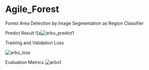 # Agile_Forest

Forest Area Detection by Image Segmentation as Region Classifier

Predict Result 
![a![arbo_predict1](https://github.com/user-attachments/assets/b0e21c07-47e7-44be-8421-3eb240401680)

Training and Validation Loss

![arbo_loss](https://github.com/user-attachments/assets/94ab5ed3-fa9a-42d5-ad6b-a611634f971e)


Evaluation Metrics
![arbo1](https://github.com/user-attachments/assets/fe611404-3261-46de-8484-efcc9f6c9c18)
